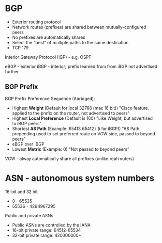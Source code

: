 # BGP

* Exterior routing protocol
* Network routes (prefixes) are shared between mutually-configured peers
* No prefixes are automatically shared
* Select the "best" of multiple paths to the same destination
* TCP 179

Interior Gateway Protocol (IGP) - e.g. OSPF

eBGP - exterior 
iBGP - interior; prefix learned from from iBGP not advertised further

## BGP Prefix

BGP Prefix Preference Sequence (Abridged):
* Highest **Weight** (Default for local 32768 (max 16 bit)) "Cisco feature, applied to the prefix on the router, not advertised to peers"
* Highest **Local Preference** (Default is 100) "Like Weight, but advertised to iBGP peers"
* Shortest **AS Path** (Example: 65413 65412 i (i for iBGP)) "AS Path prepending used to set preferred route on VGW side, passed to beyond peers"
* eBGP over iBGP
* Lowest **Metric** (Example: 0) "Not passed to beyond peers"

VGW - alway automatically share all prefixes (unlike real routers)

# ASN - autonomous system numbers

16-bit and 32 bit
* 0 - 65535
* 65536 - 4294967295

Public and private ASNs
* Public ASNs are controlled by the IANA
* 16-bit private range: 64512-65534
* 32-bit private range: 420000000+